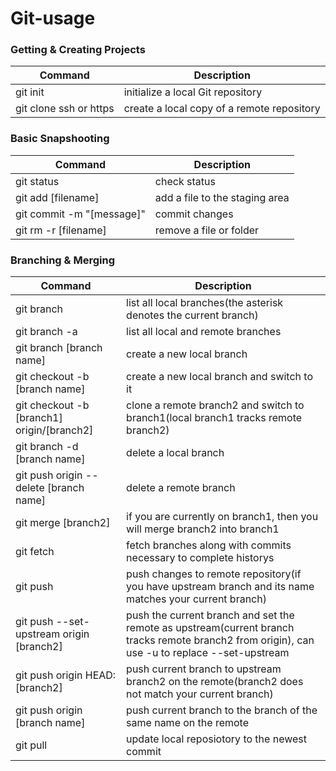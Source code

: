 # Git-usage

### Getting & Creating Projects

| Command | Description |
| ------- | ----------- |
| git init | initialize a local Git repository |
| git clone ssh or https | create a local copy of a remote repository |

### Basic Snapshooting

| Command | Description |
| ------- | ---------- |
| git status | check status|
| git add [filename]| add a file to the staging area |
| git commit -m "[message]" | commit changes |
| git rm -r [filename] | remove a file or folder |

### Branching & Merging

| Command | Description |
| --------| ----------|
| git branch | list all local branches(the asterisk denotes the current branch) |
| git branch -a | list all local and remote branches |
| git branch [branch name] | create a new local branch |
| git checkout -b [branch name] | create a new local branch and switch to it |
| git checkout -b [branch1] origin/[branch2] | clone a remote branch2 and switch to branch1(local branch1 tracks remote branch2) |
| git branch -d [branch name] | delete a local branch |
| git push origin --delete [branch name] | delete a remote branch |
| git merge [branch2] | if you are currently on branch1, then you will merge branch2 into branch1 |
| git fetch | fetch branches along with commits necessary to complete historys |
| git push | push changes to remote repository(if you have upstream branch and its name matches your current branch) |
| git push --set-upstream origin [branch2] | push the current branch and set the remote as upstream(current branch tracks remote branch2 from origin), can use -u to replace --set-upstream |
| git push origin HEAD:[branch2] | push current branch to upstream branch2 on the remote(branch2 does not match your current branch) |
| git push origin [branch name] | push current branch to the branch of the same name on the remote |
| git pull | update local reposiotory to the newest commit |

